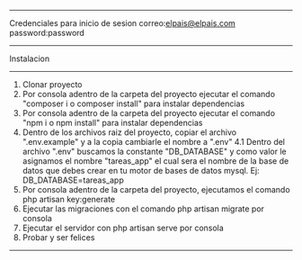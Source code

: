 ***********************************
Credenciales para inicio de sesion
correo:elpais@elpais.com
password:password
***********************************

Instalacion
************
1. Clonar proyecto
2. Por consola adentro de la carpeta del proyecto ejecutar el comando "composer i o composer install" para instalar dependencias
3. Por consola adentro de la carpeta del proyecto ejecutar el comando "npm i o npm install" para instalar dependencias
4. Dentro de los archivos raiz del proyecto, copiar el archivo ".env.example" y a la copia cambiarle el nombre a ".env"
    4.1 Dentro del archivo ".env" buscamos la constante "DB_DATABASE" y como valor le asignamos el nombre "tareas_app" el cual sera el nombre de la base de datos que             debes crear en tu motor de bases de datos mysql. Ej: DB_DATABASE=tareas_app
5. Por consola adentro de la carpeta del proyecto, ejecutamos el comando php artisan key:generate
6. Ejecutar las migraciones con el comando php artisan migrate por consola
7. Ejecutar el servidor con php artisan serve por consola
8. Probar y ser felices
************
